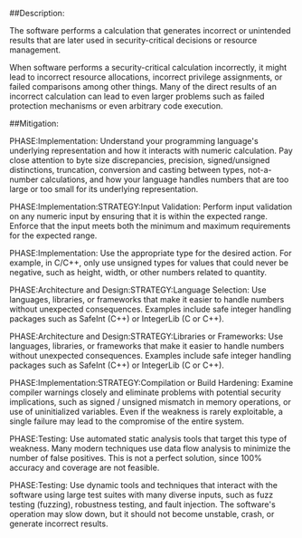 ##Description:

The software performs a calculation that generates incorrect or unintended results that are later used in security-critical decisions or resource management.

When software performs a security-critical calculation incorrectly, it might lead to incorrect resource allocations, incorrect privilege assignments, or failed comparisons among other things. Many of the direct results of an incorrect calculation can lead to even larger problems such as failed protection mechanisms or even arbitrary code execution.

##Mitigation:


PHASE:Implementation:
Understand your programming language's underlying representation and how it interacts with numeric calculation. Pay close attention to byte size discrepancies, precision, signed/unsigned distinctions, truncation, conversion and casting between types, not-a-number calculations, and how your language handles numbers that are too large or too small for its underlying representation.

PHASE:Implementation:STRATEGY:Input Validation:
Perform input validation on any numeric input by ensuring that it is within the expected range. Enforce that the input meets both the minimum and maximum requirements for the expected range.

PHASE:Implementation:
Use the appropriate type for the desired action. For example, in C/C++, only use unsigned types for values that could never be negative, such as height, width, or other numbers related to quantity.

PHASE:Architecture and Design:STRATEGY:Language Selection:
Use languages, libraries, or frameworks that make it easier to handle numbers without unexpected consequences. Examples include safe integer handling packages such as SafeInt (C++) or IntegerLib (C or C++).

PHASE:Architecture and Design:STRATEGY:Libraries or Frameworks:
Use languages, libraries, or frameworks that make it easier to handle numbers without unexpected consequences. Examples include safe integer handling packages such as SafeInt (C++) or IntegerLib (C or C++).

PHASE:Implementation:STRATEGY:Compilation or Build Hardening:
Examine compiler warnings closely and eliminate problems with potential security implications, such as signed / unsigned mismatch in memory operations, or use of uninitialized variables. Even if the weakness is rarely exploitable, a single failure may lead to the compromise of the entire system.

PHASE:Testing:
Use automated static analysis tools that target this type of weakness. Many modern techniques use data flow analysis to minimize the number of false positives. This is not a perfect solution, since 100% accuracy and coverage are not feasible.

PHASE:Testing:
Use dynamic tools and techniques that interact with the software using large test suites with many diverse inputs, such as fuzz testing (fuzzing), robustness testing, and fault injection. The software's operation may slow down, but it should not become unstable, crash, or generate incorrect results.

